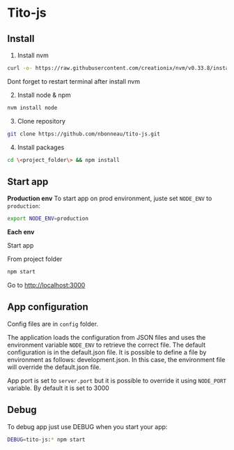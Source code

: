 # Tito-js

## Install

1. Install nvm

```bash
curl -o- https://raw.githubusercontent.com/creationix/nvm/v0.33.8/install.sh | bash
```

Dont forget to restart terminal after install nvm

2. Install node & npm

```bash
nvm install node
```

3. Clone repository

```bash
git clone https://github.com/nbonneau/tito-js.git
```

4. Install packages

```bash
cd \<project_folder\> && npm install
```

## Start app

__Production env__
To start app on prod environment, juste set `NODE_ENV` to `production`:

```bash
export NODE_ENV=production
```

__Each env__

Start app

From project folder

```bash
npm start
```

Go to [http://localhost:3000](http://localhost:3000)

## App configuration

Config files are in `config` folder.

The application loads the configuration from JSON files and uses the environment variable `NODE_ENV` to retrieve the correct file. The default configuration is in the default.json file. It is possible to define a file by environment as follows: development.json. In this case, the environment file will override the default.json file.

App port is set to `server.port` but it is possible to override it using `NODE_PORT` variable.
By default it is set to 3000

## Debug

To debug app just use DEBUG when you start your app:

```bash
DEBUG=tito-js:* npm start
```